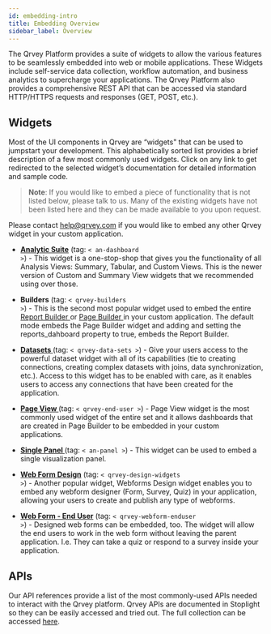 ```yaml
---
id: embedding-intro
title: Embedding Overview
sidebar_label: Overview
---
```

 
<div style={{textAlign: "justify"}}>
 

The Qrvey Platform provides a suite of widgets to allow the various features to be seamlessly embedded into web or mobile applications. These Widgets include self-service data collection, workflow automation, and business analytics to supercharge your applications. The Qrvey Platform also provides a comprehensive REST API that can be accessed via standard HTTP/HTTPS requests and responses (GET, POST, etc.).


 ## Widgets
Most of the UI components in Qrvey are “widgets" that can be used to jumpstart your development. This alphabetically sorted list provides a brief description of a few most commonly used widgets. Click on any link to get redirected to the selected widget’s documentation for detailed information and sample code.

 
>**Note**: If you would like to embed a piece of functionality that is not listed below, please talk to us. Many of the existing widgets have not been listed here and they can be made available to you upon request.
 
Please contact help@qrvey.com if you would like to embed any other Qrvey widget in your custom application.


* <a href="/docs/embedding/widgets/analytics/analytic-suite/" target="_blank"> <strong>Analytic Suite</strong></a> (tag: <code>&lt; an-dashboard &gt;</code>) - This widget is a one-stop-shop that gives you the functionality of all Analysis Views: Summary, Tabular, and Custom Views. This is the newer version of Custom and Summary View widgets that we recommended using over those.

* <strong>Builders</strong> (tag: <code>&lt; qrvey-builders &gt;</code>) - This is the second most popular widget used to embed the entire <a href="/docs/embedding/widgets/app-building/widget-report-builder/" target="_blank"> Report Builder </a> or <a href="/docs/embedding/widgets/app-building/widget-page-builder/" target="_blank">Page Builder </a> in your custom application. The default mode embeds the Page Builder widget and adding and setting the reports_dahboard property to true, embeds the Report Builder.
 
* <a href="/docs/ui-docs/datasets/" target="_blank"><strong>Datasets </strong></a> (tag: <code>&lt; qrvey-data-sets &gt;</code>) - Give your users access to the powerful dataset widget with all of its capabilities (tie to creating connections, creating complex datasets with joins, data synchronization, etc.). Access to this widget has to be enabled with care, as it enables users to access any connections that have been created for the application.

* <a href="/docs/embedding/widgets/app-building/widget-page-view/" target="_blank"><strong>Page View </strong></a>(tag: <code>&lt; qrvey-end-user &gt;</code>) - Page View widget is the most commonly used widget of the entire set and it allows dashboards that are created in Page Builder to be embedded in your custom applications.

* <a href="/docs/embedding/widgets/analytics/single-panel/" target="_blank"><strong>Single Panel </strong></a> (tag: <code>&lt; an-panel &gt;</code>) - This widget can be used to embed a single visualization panel.

* <a href="/docs/embedding/widgets/data-sources/widget-webforms/" target="_blank"><strong>Web Form Design</strong></a> (tag: <code>&lt; qrvey-design-widgets &gt;</code>) - Another popular widget, Webforms Design widget enables you to embed any webform designer (Form, Survey, Quiz) in your application, allowing your users to create and publish any type of webforms.

* <a href="/docs/embedding/widgets/data-sources/web-form-end-user" target="_blank"><strong>Web Form - End User</strong></a> (tag: <code>&lt; qrvey-webform-enduser &gt;</code>) - Designed web forms can be embedded, too. The widget will allow the end users to work in the web form without leaving the parent application. I.e. They can take a quiz or respond to a survey inside your application.
 
## APIs
Our API references provide a list of the most commonly-used APIs needed to interact with the Qrvey platform. Qrvey APIs are documented in Stoplight so they can be easily accessed and tried out. The full collection can be accessed <a href="https://qrvey.stoplight.io/docs/qrvey-api-doc/">here</a>.
 
</div>